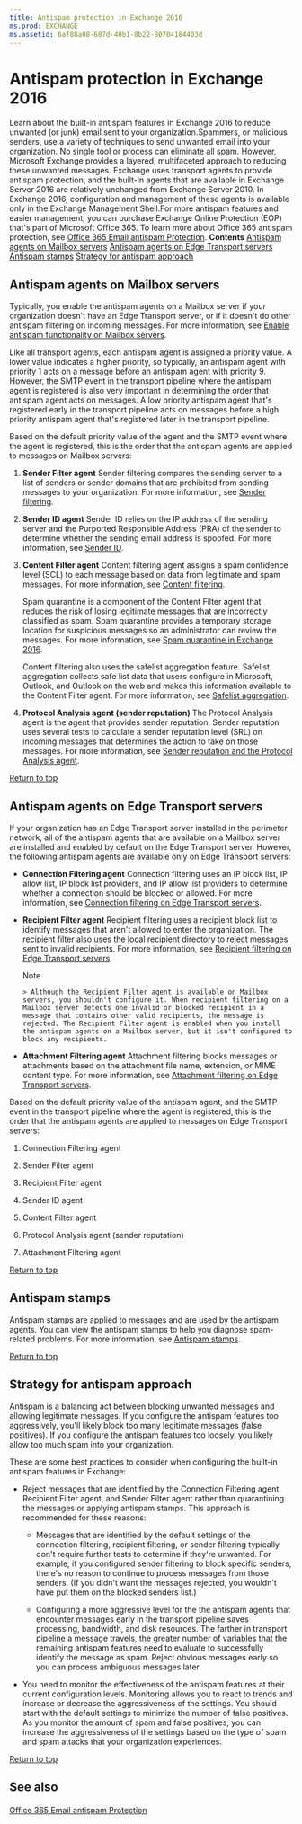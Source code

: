 ```yaml
---
title: Antispam protection in Exchange 2016
ms.prod: EXCHANGE
ms.assetid: 6af88a08-687d-40b1-8b22-80704184403d
---
```



# Antispam protection in Exchange 2016
Learn about the built-in antispam features in Exchange 2016 to reduce unwanted (or junk) email sent to your organization.Spammers, or malicious senders, use a variety of techniques to send unwanted email into your organization. No single tool or process can eliminate all spam. However, Microsoft Exchange provides a layered, multifaceted approach to reducing these unwanted messages. Exchange uses transport agents to provide antispam protection, and the built-in agents that are available in Exchange Server 2016 are relatively unchanged from Exchange Server 2010. In Exchange 2016, configuration and management of these agents is available only in the Exchange Management Shell.For more antispam features and easier management, you can purchase Exchange Online Protection (EOP) that's part of Microsoft Office 365. To learn more about Office 365 antispam protection, see  [Office 365 Email antispam Protection](https://go.microsoft.com/fwlink/p/?LinkId=271754). **Contents** [Antispam agents on Mailbox servers](antispam-protection-in-exchange-2016.md#Mailbox) [Antispam agents on Edge Transport servers](antispam-protection-in-exchange-2016.md#Edge) [Antispam stamps](antispam-protection-in-exchange-2016.md#Stamps) [Strategy for antispam approach](antispam-protection-in-exchange-2016.md#Strategy)
## Antispam agents on Mailbox servers
<a name="Mailbox"> </a>

Typically, you enable the antispam agents on a Mailbox server if your organization doesn't have an Edge Transport server, or if it doesn't do other antispam filtering on incoming messages. For more information, see  [Enable antispam functionality on Mailbox servers](enable-antispam-functionality-on-mailbox-servers.md).
  
    
    
Like all transport agents, each antispam agent is assigned a priority value. A lower value indicates a higher priority, so typically, an antispam agent with priority 1 acts on a message before an antispam agent with priority 9. However, the SMTP event in the transport pipeline where the antispam agent is registered is also very important in determining the order that antispam agent acts on messages. A low priority antispam agent that's registered early in the transport pipeline acts on messages before a high priority antispam agent that's registered later in the transport pipeline.
  
    
    
Based on the default priority value of the agent and the SMTP event where the agent is registered, this is the order that the antispam agents are applied to messages on Mailbox servers:
  
    
    

1. **Sender Filter agent** Sender filtering compares the sending server to a list of senders or sender domains that are prohibited from sending messages to your organization. For more information, see [Sender filtering](sender-filtering.md).
    
  
2. **Sender ID agent** Sender ID relies on the IP address of the sending server and the Purported Responsible Address (PRA) of the sender to determine whether the sending email address is spoofed. For more information, see [Sender ID](sender-id.md).
    
  
3. **Content Filter agent** Content filtering agent assigns a spam confidence level (SCL) to each message based on data from legitimate and spam messages. For more information, see [Content filtering](content-filtering.md).
    
    Spam quarantine is a component of the Content Filter agent that reduces the risk of losing legitimate messages that are incorrectly classified as spam. Spam quarantine provides a temporary storage location for suspicious messages so an administrator can review the messages. For more information, see  [Spam quarantine in Exchange 2016](spam-quarantine-in-exchange-2016.md).
    
    Content filtering also uses the safelist aggregation feature. Safelist aggregation collects safe list data that users configure in Microsoft, Outlook, and Outlook on the web and makes this information available to the Content Filter agent. For more information, see  [Safelist aggregation](safelist-aggregation.md).
    
  
4. **Protocol Analysis agent (sender reputation)** The Protocol Analysis agent is the agent that provides sender reputation. Sender reputation uses several tests to calculate a sender reputation level (SRL) on incoming messages that determines the action to take on those messages. For more information, see [Sender reputation and the Protocol Analysis agent](sender-reputation-and-the-protocol-analysis-agent.md).
    
  
 [Return to top](antispam-protection-in-exchange-2016.md#RTT)
  
    
    

## Antispam agents on Edge Transport servers
<a name="Edge"> </a>

If your organization has an Edge Transport server installed in the perimeter network, all of the antispam agents that are available on a Mailbox server are installed and enabled by default on the Edge Transport server. However, the following antispam agents are available only on Edge Transport servers:
  
    
    

- **Connection Filtering agent** Connection filtering uses an IP block list, IP allow list, IP block list providers, and IP allow list providers to determine whether a connection should be blocked or allowed. For more information, see [Connection filtering on Edge Transport servers](connection-filtering-on-edge-transport-servers.md).
    
  
- **Recipient Filter agent** Recipient filtering uses a recipient block list to identify messages that aren't allowed to enter the organization. The recipient filter also uses the local recipient directory to reject messages sent to invalid recipients. For more information, see [Recipient filtering on Edge Transport servers](recipient-filtering-on-edge-transport-servers.md).
    
    > [!NOTE]
      > Although the Recipient Filter agent is available on Mailbox servers, you shouldn't configure it. When recipient filtering on a Mailbox server detects one invalid or blocked recipient in a message that contains other valid recipients, the message is rejected. The Recipient Filter agent is enabled when you install the antispam agents on a Mailbox server, but it isn't configured to block any recipients. 
- **Attachment Filtering agent** Attachment filtering blocks messages or attachments based on the attachment file name, extension, or MIME content type. For more information, see [Attachment filtering on Edge Transport servers](attachment-filtering-on-edge-transport-servers.md).
    
  
Based on the default priority value of the antispam agent, and the SMTP event in the transport pipeline where the agent is registered, this is the order that the antispam agents are applied to messages on Edge Transport servers:
  
    
    

1. Connection Filtering agent
    
  
2. Sender Filter agent
    
  
3. Recipient Filter agent
    
  
4. Sender ID agent
    
  
5. Content Filter agent
    
  
6. Protocol Analysis agent (sender reputation)
    
  
7. Attachment Filtering agent
    
  
 [Return to top](antispam-protection-in-exchange-2016.md#RTT)
  
    
    

## Antispam stamps
<a name="Stamps"> </a>

Antispam stamps are applied to messages and are used by the antispam agents. You can view the antispam stamps to help you diagnose spam-related problems. For more information, see  [Antispam stamps](antispam-stamps.md).
  
    
    
 [Return to top](antispam-protection-in-exchange-2016.md#RTT)
  
    
    

## Strategy for antispam approach
<a name="Strategy"> </a>

Antispam is a balancing act between blocking unwanted messages and allowing legitimate messages. If you configure the antispam features too aggressively, you'll likely block too many legitimate messages (false positives). If you configure the antispam features too loosely, you likely allow too much spam into your organization.
  
    
    
These are some best practices to consider when configuring the built-in antispam features in Exchange:
  
    
    

- Reject messages that are identified by the Connection Filtering agent, Recipient Filter agent, and Sender Filter agent rather than quarantining the messages or applying antispam stamps. This approach is recommended for these reasons:
    
  - Messages that are identified by the default settings of the connection filtering, recipient filtering, or sender filtering typically don't require further tests to determine if they're unwanted. For example, if you configured sender filtering to block specific senders, there's no reason to continue to process messages from those senders. (If you didn't want the messages rejected, you wouldn't have put them on the blocked senders list.)
    
  
  - Configuring a more aggressive level for the the antispam agents that encounter messages early in the transport pipeline saves processing, bandwidth, and disk resources. The farther in transport pipeline a message travels, the greater number of variables that the remaining antispam features need to evaluate to successfully identify the message as spam. Reject obvious messages early so you can process ambiguous messages later.
    
  
- You need to monitor the effectiveness of the antispam features at their current configuration levels. Monitoring allows you to react to trends and increase or decrease the aggressiveness of the settings. You should start with the default settings to minimize the number of false positives. As you monitor the amount of spam and false positives, you can increase the aggressiveness of the settings based on the type of spam and spam attacks that your organization experiences.
    
  
 [Return to top](antispam-protection-in-exchange-2016.md#RTT)
  
    
    

## See also
<a name="Strategy"> </a>


#### 


  
    
    
 [Office 365 Email antispam Protection](https://go.microsoft.com/fwlink/p/?LinkId=271754)

